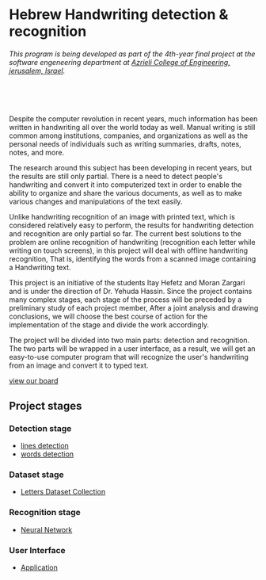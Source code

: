 # Hebrew Handwriting detection & recognition
###### This program is being developed as part of the 4th-year final project at the software engeneering department at [Azrieli College of Engineering, jerusalem, Israel](https://english.jce.ac.il/).

<br/>
<br/>


Despite the computer revolution in recent years, much information has been written in handwriting all over the world today as well. Manual writing is still common among institutions, companies, and organizations as well as the personal needs of individuals such as writing summaries, drafts, notes, notes, and more.

The research around this subject has been developing in recent years, but the results are still only partial. There is a need to detect people's handwriting and convert it into computerized text in order to enable the ability to organize and share the various documents, as well as to make various changes and manipulations of the text easily.

Unlike handwriting recognition of an image with printed text, which is considered relatively easy to perform, the results for handwriting detection and recognition are only partial so far. The current best solutions to the problem are online recognition of handwriting (recognition each letter while writing on touch screens), in this project will deal with offline handwriting recognition, That is, identifying the words from a scanned image containing a Handwriting text.

This project is an initiative of the students Itay Hefetz and Moran Zargari and is under the direction of Dr. Yehuda Hassin. Since the project contains many complex stages, each stage of the process will be preceded by a preliminary study of each project member, After a joint analysis and drawing conclusions, we will choose the best course of action for the implementation of the stage and divide the work accordingly.

The project will be divided into two main parts: detection and recognition. The two parts will be wrapped in a user interface, as a result, we will get an easy-to-use computer program that will recognize the user's handwriting from an image and convert it to typed text.

[view our board](https://trello.com/b/e8GFkCYN/handwriting-recognition)

## Project stages
### Detection stage
* [lines detection](https://github.com/moranzargari/Handwriting-detection-recognition/tree/master/lines%20detection)
* [words detection](https://github.com/moranzargari/Handwriting-detection-recognition/blob/master/words%20detection)
### Dataset stage
* [Letters Dataset Collection](https://github.com/moranzargari/Handwriting-detection-recognition/tree/master/Letters%20Dataset%20Collection)
### Recognition stage
* [Neural Network](https://github.com/moranzargari/Handwriting-detection-recognition/tree/master/Neural%20Network)
### User Interface
* [Application](https://github.com/moranzargari/Handwriting-detection-recognition/tree/master/Application)
